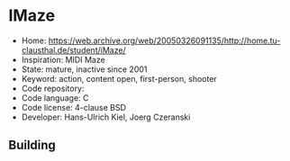 # IMaze

- Home: https://web.archive.org/web/20050326091135/http://home.tu-clausthal.de/student/iMaze/
- Inspiration: MIDI Maze
- State: mature, inactive since 2001
- Keyword: action, content open, first-person, shooter
- Code repository: 
- Code language: C
- Code license: 4-clause BSD
- Developer: Hans-Ulrich Kiel, Joerg Czeranski

## Building
